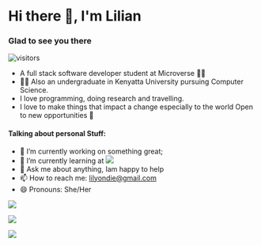 #  Hi there :wave:, I'm Lilian

### Glad to see you there 
![visitors](https://visitor-badge.glitch.me/badge?page_id=page.id)

* A full stack software developer student at Microverse :woman_technologist:
* :woman_student: Also an undergraduate in Kenyatta University pursuing Computer Science. 
* I love programming, doing research and travelling.
* I love to make things that impact a change especially to the world
Open to new opportunities :eyes:

#### Talking about personal Stuff:

- 🔭 I’m currently working on something great;
- 🌱 I’m currently learning at ![](https://img.shields.io/badge/Microverse-blueviolet)
- 💬 Ask me about anything, Iam happy to help
- 📫 How to reach me: lilyondie@gmail.com
- 😄 Pronouns: She/Her

<a target="_blank"
href="https://www.linkedin.com/in/lilian-moraa-99950b1b8"><img
src="https://img.shields.io/badge/-LinkedIn-0077b5?style=for-the-badge&logo=LinkedIn&logoColor=white"></img></a>

<a target="_blank"
href="mailto:lilyondie@gmail.com"><img
src="https://img.shields.io/badge/-Gmail-D14836?style=for-the-badge&logo=Gmail&logoColor=white"></img></a>

<a target="_blank"
href=" https://www.Twitter.com/LilianM53742529"><img
src="https://img.shields.io/badge/-Twitter-1DA1F2?style=for-the-badge&logo=Twitter&logoColor=white"></img></a>


